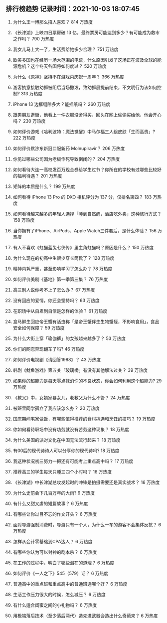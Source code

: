 
## 排行榜趋势 记录时间：2021-10-03 18:07:45
  
  1. 为什么王一博那么招人喜欢？ 814 万热度
    
  2. 《长津湖》上映四日票房破 13 亿，最终票房可能达到多少？有可能成为救市之作吗？ 790 万热度
    
  3. 我女儿马上大一了，生活费给她多少合理？ 751 万热度
    
  4. 欧美多国也在经历一场大范围的电荒，什么原因引发了这场正在波及全球的能源危机？这个冬天各国将如何度过？ 520 万热度
    
  5. 为什么《原神》坚持不在游戏内庆祝一周年？ 366 万热度
    
  6. 游客执意接触幼狮被阻后当场撒泼，致幼狮展提前结束，不文明行为该如何控制? 313 万热度
    
  7. iPhone 13 边框缝隙多大？能插纸吗？ 260 万热度
    
  8. 跟男朋友逛街，他看上一件衣服没舍得买，回头在网上偷偷买给他，他会开心吗？ 230 万热度
    
  9. 如何评价游戏《哈利波特：魔法觉醒》中马尔福三人组皮肤「生而高贵」? 222 万热度
    
  10. 如何评价默沙东新冠口服新药 Molnupiravir？ 206 万热度
    
  11. 你见过哪些公司因为老板作死导致倒闭的？ 204 万热度
    
  12. 如何看待大连一高校发百万现金券给学生过节？你所在的学校有过哪些比较好的福利待遇？ 201 万热度
    
  13. 矩阵的本质是什么？ 199 万热度
    
  14. 如何看待 iPhone 13  Pro 的 DXO 相机评分为 137 分，仅排名第四？ 183 万热度
    
  15. 如何看待越来越多的年轻人选择「睡到自然醒，酒店吃外卖」这种旅行方式？ 158 万热度
    
  16. 当你拥有了iPhone、AirPods、Apple Watch三件套后，是什么体验？ 156 万热度
    
  17. 有人不喜欢《虹猫蓝兔七侠传》里主角虹猫吗？原因是什么？ 150 万热度
    
  18. 为什么现在的初高中生很少穿长筒靴了？ 128 万热度
    
  19. 精神内耗严重，甚至影响学习了怎么办？ 78 万热度
    
  20. 如何评价美剧《基地》第一季第三集？ 76 万热度
    
  21. 高三别人说你考不上了怎么办？ 67 万热度
    
  22. 没有回应的爱情，你还会坚持吗？ 63 万热度
    
  23. 在职场中从自卑到自信是怎样的体验？ 61 万热度
    
  24. 盒马鲜生回应帝王蟹有活虫称「是帝王蟹伴生生物蟹蛭，不影响食用」，食品安全如何保障？ 59 万热度
    
  25. 为什么大街上穿「瑜伽裤」的女孩越来越多了？ 53 万热度
    
  26. 你们的网恋奔现翻车了吗? 46 万热度
    
  27. 如何评价电视剧《请回答1988》？ 43 万热度
    
  28. 韩剧《鱿鱼游戏》第五关「玻璃桥」有没有其他解法过关？ 39 万热度
    
  29. 如果你的超能力是每天零点抹消你的不良状态，你会如何利用这个超能力? 29 万热度
    
  30. 《教父》中，女婿家暴女儿，老教父为什么不管？ 24 万热度
    
  31. 被班里同学孤立了我应该怎么办？ 20 万热度
    
  32. 国庆期间宅家做饭，有哪些值得推荐的食材挑选和烹饪的技巧？ 19 万热度
    
  33. 你如何看待职场中没有功劳就没有苦劳这种现象？ 18 万热度
    
  34. 为什么美国的派对文化在中国无法流行起来？ 18 万热度
    
  35. 有00后的现代诗诗人可以分享你的现代诗吗? 18 万热度
    
  36. 我这种状况初三努力一把还有可能考上重点高中吗？ 17 万热度
    
  37. 推荐高三的学生每天只睡三四个小时吗？ 16 万热度
    
  38. 《长津湖》中长津湖总攻发起时的冲锋是拍摄需要还是真实战术？ 16 万热度
    
  39. 为什么史前会下几百万年的大雨? 9 万热度
    
  40. 有什么又甜又虐的短篇故事？ 6 万热度
    
  41. 有哪些让你过目不忘的作文开头？ 6 万热度
    
  42. 面对导游强制消费时，导游只有一个人，为什么一车的游客不会集体反抗？ 6 万热度
    
  43. 怎样从会计零基础到CPA达人？ 6 万热度
    
  44. 有哪些你认为可以封神的剧本杀？ 6 万热度
    
  45. 在工作的过程中，明白了哪些潜在的道理？ 6 万热度
    
  46. 如何评价《一人之下》545（579）话？ 6 万热度
    
  47. 普通高中的重点班和重点高中的普通班选哪个好？ 6 万热度
    
  48. 生活工作压力很大的时候，怎么减压？ 6 万热度
    
  49. 有什么适合闺蜜之间的小礼物吗？ 6 万热度
    
  50. 用极端落后技术（至少落后两代）造先进武器会造出什么奇葩来？ 6 万热度
    